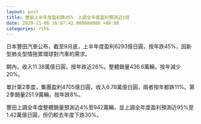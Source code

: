 ```yaml
---
layout: post
title: 豐田上半年度盈利跌45%　上調全年度盈利預測近1倍
date: 2020-11-06 16:07:42.000000000 +08:00
categories: rthk
---
```


日本豐田汽車公布，截至9月底，上半年度盈利6293億日圓，按年跌45%，因新型肺炎型情拖累環球對汽車的需求。

期內，收入11.38萬億日圓，按年跌近26%。整體銷量436.6萬輛，按年減少20%。

單計第2季度，集團盈利4705億日圓，收入6.78萬億日圓，兩者按年都跌11%。第2季銷量251.9萬輛，按年跌8%。

豐田上調全年度整體銷量預測近4%至942萬輛，並上調全年度盈利預測近95%至1.42萬億日圓，但仍較去年度下跌30%。

